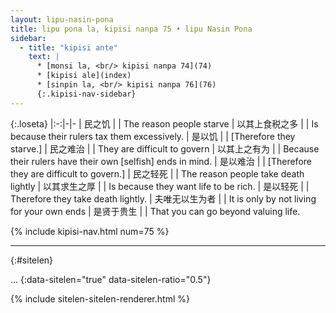 ```yaml
---
layout: lipu-nasin-pona
title: lipu pona la, kipisi nanpa 75 • lipu Nasin Pona
sidebar:
  - title: "kipisi ante"
    text: |
      * [monsi la, <br/> kipisi nanpa 74](74)
      * [kipisi ale](index)
      * [sinpin la, <br/> kipisi nanpa 76](76)
      {:.kipisi-nav-sidebar}
---
```


{:.loseta}
|:-:|-|-
| 民之饥               |  | The reason people starve
| 以其<wbr/>上食税之多 |  | Is because their rulers tax them excessively.
| 是以饥               |  | [Therefore they starve.]
| 民之难治             |  | They are difficult to govern
| 以其<wbr/>上之有为   |  | Because their rulers have their own [selfish] ends in mind.
| 是以难治             |  | [Therefore they are difficult to govern.]
| 民之轻死             |  | The reason people take death lightly
| 以其<wbr/>求生之厚   |  | Is because they want life to be rich.
| 是以轻死             |  | Therefore they take death lightly.
| 夫唯无以生为者       |  | It is only by not living for your own ends
| 是贤于贵生           |  | That you can go beyond valuing life.

{% include kipisi-nav.html num=75 %}

-------
{:#sitelen}

...
{:data-sitelen="true" data-sitelen-ratio="0.5"}

{% include sitelen-sitelen-renderer.html %}
